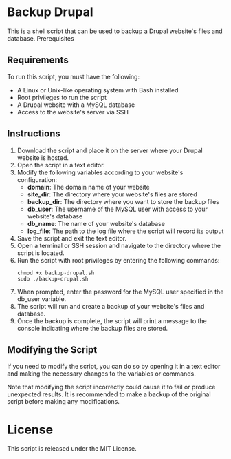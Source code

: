 # Backup Drupal

This is a shell script that can be used to backup a Drupal website's files and database.
Prerequisites

## Requirements

To run this script, you must have the following:

- A Linux or Unix-like operating system with Bash installed
- Root privileges to run the script
- A Drupal website with a MySQL database
- Access to the website's server via SSH

## Instructions

1. Download the script and place it on the server where your Drupal website is hosted.
2. Open the script in a text editor.
3. Modify the following variables according to your website's configuration:
    - **domain**: The domain name of your website
    - **site_dir**: The directory where your website's files are stored
    - **backup_dir**: The directory where you want to store the backup files
    - **db_user**: The username of the MySQL user with access to your website's database
    - **db_name**: The name of your website's database
    - **log_file**: The path to the log file where the script will record its output
4. Save the script and exit the text editor.
5. Open a terminal or SSH session and navigate to the directory where the script is located.
6. Run the script with root privileges by entering the following commands:
    ```
    chmod +x backup-drupal.sh
    sudo ./backup-drupal.sh
    ```
7. When prompted, enter the password for the MySQL user specified in the db_user variable.
8. The script will run and create a backup of your website's files and database.
9. Once the backup is complete, the script will print a message to the console indicating where the backup files are stored.

## Modifying the Script

If you need to modify the script, you can do so by opening it in a text editor and making the necessary changes to the variables or commands.

Note that modifying the script incorrectly could cause it to fail or produce unexpected results. It is recommended to make a backup of the original script before making any modifications.

# License

This script is released under the MIT License.